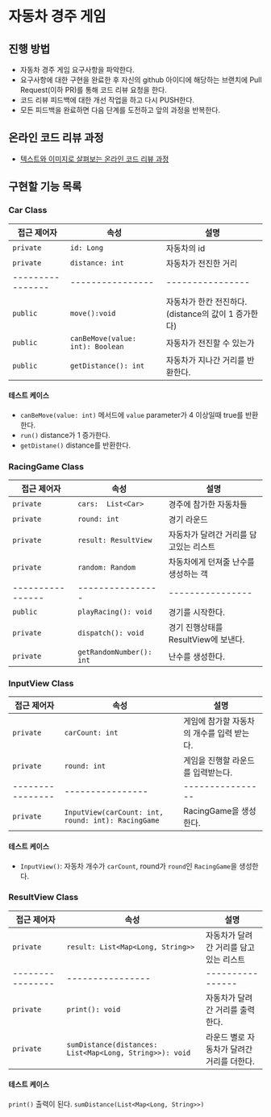 # 자동차 경주 게임
## 진행 방법
* 자동차 경주 게임 요구사항을 파악한다.
* 요구사항에 대한 구현을 완료한 후 자신의 github 아이디에 해당하는 브랜치에 Pull Request(이하 PR)를 통해 코드 리뷰 요청을 한다.
* 코드 리뷰 피드백에 대한 개선 작업을 하고 다시 PUSH한다.
* 모든 피드백을 완료하면 다음 단계를 도전하고 앞의 과정을 반복한다.

## 온라인 코드 리뷰 과정
* [텍스트와 이미지로 살펴보는 온라인 코드 리뷰 과정](https://github.com/next-step/nextstep-docs/tree/master/codereview)

## 구현할 기능 목록

### Car Class

|접근 제어자|속성|설명|
|------|---|---|
|```private```|```id: Long```|자동차의 id|
|```private```|```distance: int```|자동차가 전진한 거리|
|----------------|----------------|----------------|
|```public```|```move():void```|자동차가 한칸 전진하다. (distance의 값이 1 증가한다)|
|```public```|```canBeMove(value: int): Boolean```| 자동차가 전진할 수 있는가  |
|```public```|```getDistance(): int```| 자동차가 지나간 거리를 반환한다.  |


#### 테스트 케이스
- ```canBeMove(value: int)``` 메서드에  ```value``` parameter가 4 이상일때  true를 반환한다.
- ```run()``` distance가 1 증가한다.
- ```getDistane()``` distance를 반환한다.

### RacingGame Class

|접근 제어자|속성|설명|
|------|---|---|
|```private```|```cars:  List<Car>```|경주에 참가한 자동차들|
|```private```|```round: int```|경기 라운드|
|```private```|```result: ResultView```|자동차가 달려간 거리를 담고있는 리스트|
|```private```|```random: Random```|차동차에게 던져줄 난수를 생성하는 객|
|----------------|----------------|----------------|
|```public```|```playRacing(): void```|경기를 시작한다.|
|```private```|```dispatch(): void```|경기 진행상태를 ResultView에 보낸다.|
|```private```|```getRandomNumber(): int```|난수를 생성한다.|


### InputView Class
|접근 제어자|속성|설명|
|------|---|---|
|```private```|```carCount: int```|게임에 참가할 자동차의 개수를 입력 받는다.|
|```private```|```round: int```|게임을 진행할 라운드를 입력받는다.|
|----------------|----------------|----------------|
|```private```|```InputView(carCount: int, round: int): RacingGame```|RacingGame을 생성한다.|

#### 테스트 케이스
- ```InputView()```:  자동차 개수가 ```carCount```,  round가 ```round```인 ```RacingGame```을 생성한다. 

### ResultView Class
|접근 제어자|속성|설명|
|------|---|---|
|```private```|```result: List<Map<Long, String>>```|자동차가 달려간 거리를 담고있는 리스트|
|----------------|----------------|----------------|
|```private```|```print(): void```|자동차가 달려간 거리를 출력한다.|
|```private```|```sumDistance(distances: List<Map<Long, String>>): void```|라운드 별로 자동차가 달려간 거리를 더한다.|

#### 테스트 케이스
```print()``` 출력이 된다.
```sumDistance(List<Map<Long, String>>)``` 